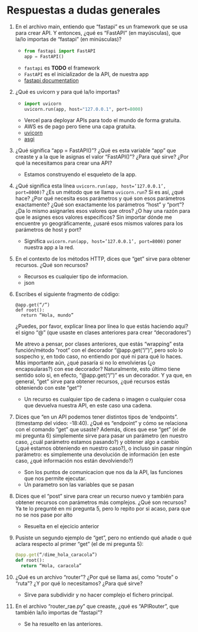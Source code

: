 
# Respuestas a dudas generales

1. En el archivo main, entiendo que “fastapi” es un framework que se usa para crear API. Y entonces, ¿qué es “FastAPI” (en mayúsculas), que la/lo importas de “fastapi” (en minúsculas)?
    
    - ```python
      from fastapi import FastAPI
      app = FastAPI()
      ```
    - `fastapi` es **TODO** el framework
    - `FastAPI` es el inicializador de la API, de nuestra app
    - [fastapi documentation](https://github.com/fastapi/fastapi)
2. ¿Qué es uvicorn y para qué la/lo importas?
    - ``` python
      import uvicorn
      uvicorn.run(app, host="127.0.0.1", port=8000)
      ```
    - Vercel para deployar APIs para todo el mundo de forma gratuita.
    - AWS es de pago pero tiene una capa gratuita.
    - [uvicorn](https://www.uvicorn.org/)
    - [asgi](https://asgi.readthedocs.io/en/latest/)

3. ¿Qué significa “app = FastAPI()”? ¿Qué es esta variable “app” que creaste y a la que le asignas el valor “FastAPI()”? ¿Para qué sirve? ¿Por qué la necesitamos para crear una API?
   - Estamos construyendo el esqueleto de la app.


4. ¿Qué significa esta línea `uvicorn.run(app, host=’127.0.0.1’, port=8000)`? ¿Es un método que se llama `uvicorn.run`? Si es así, ¿qué hace? ¿Por qué necesita esos parámetros y qué son esos parámetros exactamente? ¿Qué son exactamente los parámetros “host” y “port”? ¿Da lo mismo asignarles esos valores que otros? ¿O hay una razón para que le asignes esos valores específicos? Sin importar dónde me encuentre yo geográficamente, ¿usaré esos mismos valores para los parámetros de host y port?
   - Significa `uvicorn.run(app, host=’127.0.0.1’, port=8000)` poner nuestra app a la red.
5. En el contexto de los métodos HTTP, dices que “get” sirve para obtener recursos. ¿Qué son recursos?
   - Recursos es cualquier tipo de informacion.
   - json

6. Escribes el siguiente fragmento de código:
   ```
   @app.get(“/”)
   def root():
     return “Hola, mundo”
   ```
   ¿Puedes, por favor, explicar línea por línea lo que estás haciendo aquí?
   el signo “@” (que usaste en clases anteriores para crear “decoradores”)
   
   Me atrevo a pensar, por clases anteriores, que estás “wrapping” esta función/método “root” con el decorador “@app.get(“/”)”, pero solo lo sospecho y, en todo caso, no entiendo por qué ni para qué lo haces. Más importante aún, ¿qué pasaría si no lo envolvieras (¿o encapsularas?) con ese decorador? Naturalmente, esto último tiene sentido solo si, en efecto, “@app.get(“/”)” es un decorador.
   Y ya que, en general, “get” sirve para obtener recursos, ¿qué recursos estás obteniendo con este “get”?

   - Un recurso es cualquier tipo de cadena o imagen o cualquier cosa que devuelva nuestra API, en este caso una cadena.

7. Dices que “en un API podemos tener distintos tipos de ‘endpoints”. (timestamp del video: -18:40). ¿Qué es “endpoint” y cómo se relaciona con el comando “get” que usaste?  Además, dices que ese “get” (el de mi pregunta 6) simplemente sirve para pasar un parámetro (en nuestro caso, ¿cuál parámetro estamos pasando?) y obtener algo a cambio (¿qué estamos obteniendo en nuestro caso?), o incluso sin pasar ningún parámetro: es simplemente una devolución de información (en este caso, ¿qué información nos están devolviendo?)
   - Son los puntos de comunicacion que nos da la API, las funciones que nos permite ejecutar.
   - Un parametro son las variables que se pasan

8. Dices que el “post” sirve para crear un recurso nuevo y también para obtener recursos con parámetros más complejos. ¿Qué son recursos? Ya te lo pregunté en mi pregunta 5, pero lo repito por si acaso, para que no se nos pase por alto
   - Resuelta en el ejecicio anterior

9. Pusiste un segundo ejemplo de “get”, pero no entiendo qué añade o qué aclara respecto al primer “get” (el de mi pregunta 5):
   ```python
   @app.get(“/dime_hola_caracola”)
   def root():
     return “Hola, caracola”
   ```

10. ¿Qué es un archivo “router”? ¿Por qué se llama así, como “route” o “ruta”? ¿Y por qué lo necesitamos? ¿Para qué sirve?
    - Sirve para subdividir y no hacer complejo el fichero principal.
11. En el archivo “router_rae.py” que creaste, ¿qué es “APIRouter”, que también la/lo importas de “fastapi”?
    - Se ha resuelto en las anteriores. 
